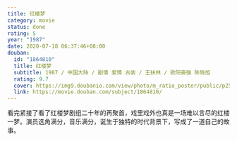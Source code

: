 ```yaml
---
title: 红楼梦
category: movie
status: done
rating: 5
year: "1987"
date: 2020-07-18 06:37:46+08:00
douban:
  id: "1864810"
  title: 红楼梦
  subtitle: 1987 / 中国大陆 / 剧情 爱情 古装 / 王扶林 / 欧阳奋强 陈晓旭
  rating: 9.7
  cover: https://img9.doubanio.com/view/photo/m_ratio_poster/public/p2554030915.jpg
  link: https://movie.douban.com/subject/1864810/
---
```


看完紧接了看了红楼梦剧组二十年的再聚首，戏里戏外也真是一场难以言尽的红楼一梦。演员选角满分，音乐满分，诞生于独特的时代背景下，写成了一道自己的故事。
